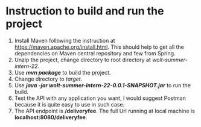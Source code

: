 # Instruction to build and run the project
1. Install Maven following the instruction at https://maven.apache.org/install.html. This should help to get all the dependencies on Maven central repository and few from Spring.
2. Unzip the project, change directory to root directory at _wolt-summer-intern-22_.
3. Use **_mvn package_** to build the project.
4. Change directory to _target_.
5. Use **_java -jar wolt-summer-intern-22-0.0.1-SNAPSHOT.jar_** to run the build.
6. Test the API with any application you want, I would suggest Postman because it is quite easy to use in such case.
7. The API endpoint is **/deliveryfee**. The full Url running at local machine is **localhost:8080/deliveryfee**.